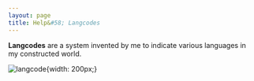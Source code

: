 ```yaml
---
layout: page
title: Help&#58; Langcodes
---
```


**Langcodes** are a system invented by me to indicate various languages in my constructed world. 

![langcode](https://sidlangs.com/assets/langcode-demo.svg){width: 200px;}
